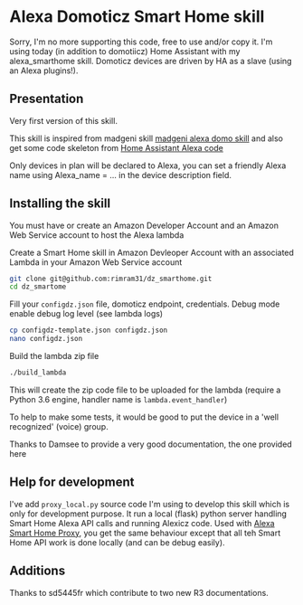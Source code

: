 # Alexa Domoticz Smart Home skill

Sorry, I'm no more supporting this code, free to use and/or copy it. I'm using today (in addition to domotiicz) Home Assistant with my alexa_smarthome skill. Domoticz devices are driven by HA as a slave (using an Alexa plugins!).

## Presentation

Very first version of this skill.

This skill is inspired from madgeni skill [madgeni alexa domo skill](https://github.com/madgeni/alexa_domo) and also get some code skeleton from [Home Assistant Alexa code](https://github.com/home-assistant/home-assistant)

Only devices in plan will be declared to Alexa, you can set a friendly Alexa name using Alexa_name = ... in the device description field.

## Installing the skill

You must have or create an Amazon Developer Account and an Amazon Web Service account to host the Alexa lambda

Create a Smart Home skill in Amazon Devleoper Account with an associated Lambda in your Amazon Web Service account

```sh
git clone git@github.com:rimram31/dz_smarthome.git
cd dz_smartome
```

Fill your ```configdz.json``` file, domoticz endpoint, credentials. Debug mode enable debug log level (see lambda logs)
```sh
cp configdz-template.json configdz.json
nano configdz.json
```

Build the lambda zip file
```sh
./build_lambda
```
This will create the zip code file to be uploaded for the lambda (require a Python 3.6 engine, handler name is ```lambda.event_handler```)

To help to make some tests, it would be good to put the device in a 'well recognized' (voice) group.

Thanks to Damsee to provide a very good documentation, the one provided here

## Help for development

I've add ```proxy_local.py``` source code I'm using to develop this skill which is only for development purpose. It run a local (flask) python server handling Smart Home Alexa API calls and running Alexicz code. Used with [Alexa Smart Home Proxy](https://github.com/rimram31/alexa_smarthome), you get the same behaviour except that all teh Smart Home API work is done locally (and can be debug easily).

## Additions
Thanks to sd5445fr which contribute to two new R3 documentations.
